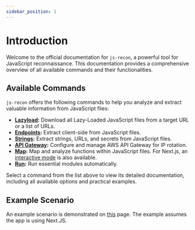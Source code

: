 ```yaml
---
sidebar_position: 1
---
```


# Introduction

Welcome to the official documentation for `js-recon`, a powerful tool for JavaScript reconnaissance. This documentation provides a comprehensive overview of all available commands and their functionalities.

## Available Commands

`js-recon` offers the following commands to help you analyze and extract valuable information from JavaScript files:

- **[Lazyload](./modules/lazyload.md):** Download all Lazy-Loaded JavaScript files from a target URL or a list of URLs.
- **[Endpoints](./modules/endpoints.md):** Extract client-side from JavaScript files.
- **[Strings](./modules/strings.md):** Extract strings, URLs, and secrets from JavaScript files.
- **[API Gateway](./modules/api-gateway.md):** Configure and manage AWS API Gateway for IP rotation.
- **[Map](./modules/map.md):** Map and analyze functions within JavaScript files. For Next.js, an [interactive mode](./modules/interactive_mode/next-js.md) is also available.
- **[Run](./modules/run.md):** Run essential modules automatically.

Select a command from the list above to view its detailed documentation, including all available options and practical examples.

## Example Scenario

An example scenario is demonstrated on [this](./example-scenarios/next-js.md) page. The example assumes the app is using Next.JS.
